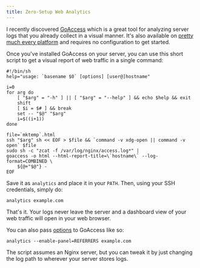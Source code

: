 ```yaml
---
title: Zero-Setup Web Analytics
---
```


I recently discovered [GoAccess](https://goaccess.io) which is a great tool for
analyzing server logs that you already collect in a visual manner. It's also
available on [pretty much every platform](https://goaccess.io/download#distro)
and requires no configuration to get started.

Once you've installed GoAccess on your server, you can use this short script to
get a visual report of web traffic in a single command:

```shell
#!/bin/sh
help="usage: `basename $0` [options] [user@]hostname"

i=0
for arg do
	[ "$arg" = "-h" ] || [ "$arg" = "--help" ] && echo $help && exit
	shift
	[ $i = $# ] && break
	set -- "$@" "$arg"
	i=$((i+1))
done

file=`mktemp`.html
ssh "$arg" sh << EOF > $file && `command -v xdg-open || command -v open` $file
sudo sh -c "zcat -f /var/log/nginx/access.log*" |
goaccess -o html --html-report-title=\`hostname\` --log-format=COMBINED \
	${@+"$@"} -
EOF
```

Save it as `analytics` and place it in your `PATH`. Then, using your SSH
credentials, simply do:

    analytics example.com

That's it. Your logs never leave the server and a dashboard view of your web
traffic will open in your web browser.

You can also pass [options](https://goaccess.io/man#options) to GoAccess like
so:

    analytics --enable-panel=REFERRERS example.com

The script assumes an Nginx server, but you can tweak it by just changing the
log path to wherever your server stores logs.

